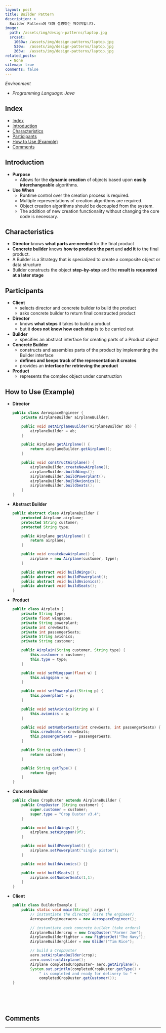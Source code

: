 ```yaml
---
layout: post
title: Builder Pattern
description: >
  Builder Pattern에 대해 설명하는 페이지입니다.
image: 
  path: /assets/img/design-patterns/laptop.jpg
  srcset:
    1060w: /assets/img/design-patterns/laptop.jpg
    530w:  /assets/img/design-patterns/laptop.jpg
    265w:  /assets/img/design-patterns/laptop.jpg
related_posts:
  - None
sitemap: true
comments: false
---
```

<i>Environment</i> 
- <i>Programming Language: Java</i>

## Index
- [Index](#index)
- [Introduction](#introduction)
- [Characteristics](#characteristics)
- [Participants](#participants)
- [How to Use (Example)](#how-to-use-example)
- [Comments](#comments)

## Introduction
- **Purpose**
  - Allows for the **dynamic creation** of objects based upon **easily interchangeable** algorithms.
- **Use When**
  - Runtime control over the creation process is required.
  - Multiple representations of creation algorithms are required.
  - Object creation algorithms should be decoupled from the system.
  - The addition of new creation functionality without changing the core code is necessary.

## Characteristics
- **Director** knows **what parts are needed** for the final product
- **Concrete builder** knows **how to produce the part** and **add it** to the final product.
- A Builder is a Strategy that is specialized to create a composite object or data structure
- Builder constructs the object **step-by-step** and the **result is requested at a later stage**

## Participants
- **Client**
  - selects director and concrete builder to build the product
  - asks concrete builder to return final constructed product
- **Director**
  - knows **what steps** it takes to build a product
  - but it **does not know how each step** is to be carried out 
- **Builder**
  - specifies an abstract interface for creating parts of a Product object
- **Concrete Builder**
  -  constructs and assembles parts of the product by implementing the Builder interface
  -  **defines and keeps track of the representation it creates**
  -  provides an **interface for retrieving the product**
- **Product**
  - represents the complex object under construction

## How to Use (Example)
- **Director**
  ```java
  public class AerospaceEngineer {
      private AirplaneBuilder airplaneBuilder;
  
      public void setAirplaneBuilder(AirplaneBuilder ab) {
          airplaneBuilder = ab;
      }
  
      public Airplane getAirplane() {
          return airplaneBuilder.getAirplane();
      }
  
      public void constructAirplane() {
          airplaneBuilder.createNewAirplane();
          airplaneBuilder.buildWings();
          airplaneBuilder.buildPowerplant();
          airplaneBuilder.buildAvionics();
          airplaneBuilder.buildSeats();
      }
  }
  ```
- **Abstract Builder**
  ```java
  public abstract class AirplaneBuilder {
      protected Airplane airplane;
      protected String customer;
      protected String type;
  
      public Airplane getAirplane() {
          return airplane;
      }
  
      public void createNewAirplane() {
          airplane = new Airplane(customer, type);
      }
  
      public abstract void buildWings();
      public abstract void buildPowerplant();
      public abstract void buildAvionics();
      public abstract void buildSeats();
  }
  ```
- **Product**
  ```java
  public class Airplain {
      private String type;
      private float wingspan;
      private String powerplant;
      private int crewSeats;
      private int passengerSeats;
      private String avionics;
      private String customer;

      public Airplain(String customer, String type) {
          this.customer = customer;
          this.type = type;
      }

      public void setWingspan(float w) {
          this.wingspan = w;
      }

      public void setPowerplant(String p) {
          this.powerplant = p;
      }
  
      public void setAvionics(String a) {
          this.avionics = a;
      }
  
      public void setNumberSeats(int crewSeats, int passengerSeats) {
          this.crewSeats = crewSeats;
          this.passengerSeats = passengerSeats;
      }
  
      public String getCustomer() {
          return customer;
      }
  
      public String getType() {
          return type;
      }
  }
  ```
- **Concrete Builder**
  ```java
  public class CropDuster extends AirplaneBuilder {
      public CropDuster (String customer) {
          super.customer = customer;
          super.type = "Crop Duster v3.4";
      }
  
      public void buildWings() {
          airplane.setWingspan(9f);
      }
  
      public void buildPowerplant() {
          airplane.setPowerplant("single piston");
      }
  
      public void buildAvionics() {}
  
      public void buildSeats() {
          airplane.setNumberSeats(1,1);
      }
  }
  ```
- **Client**
  ```java
  public class BuilderExample {
      public static void main(String[] args) {
          // instantiate the director (hire the engineer)
          AerospaceEngineeraero = new AerospaceEngineer();

          // instantiate each concrete builder (take orders)
          AirplaneBuildercrop = new CropDuster("Farmer Joe");
          AirplaneBuilderfighter = new FighterJet("The Navy");
          AirplaneBuilderglider = new Glider("Tim Rice");

          // build a CropDuster
          aero.setAirplaneBuilder(crop);
          aero.constructAirplane();
          Airplane completedCropDuster= aero.getAirplane();
          System.out.println(completedCropDuster.getType() +
              " is completed and ready for delivery to " +
              completedCropDuster.getCustomer());
  }
  ```

<br />
<br />
<br />

## Comments
<hr />
<script
  src="https://utteranc.es/client.js"
  repo="HyunJinNo/HyunJinNo.github.io"
  issue-term="pathname"
  theme="github-light"
  crossorigin="anonymous"
  async
></script>